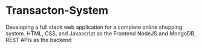 # Transacton-System
Developing a full stack web application for a complete online shopping system. HTML, CSS, and Javascript as the Frontend NodeJS and MongoDB, REST APIs as the backend
